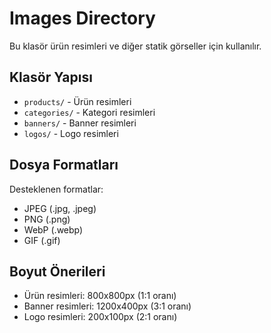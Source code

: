 # Images Directory

Bu klasör ürün resimleri ve diğer statik görseller için kullanılır.

## Klasör Yapısı

- `products/` - Ürün resimleri
- `categories/` - Kategori resimleri  
- `banners/` - Banner resimleri
- `logos/` - Logo resimleri

## Dosya Formatları

Desteklenen formatlar:
- JPEG (.jpg, .jpeg)
- PNG (.png)
- WebP (.webp)
- GIF (.gif)

## Boyut Önerileri

- Ürün resimleri: 800x800px (1:1 oranı)
- Banner resimleri: 1200x400px (3:1 oranı)
- Logo resimleri: 200x100px (2:1 oranı)
